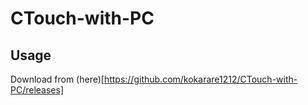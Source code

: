 # CTouch-with-PC
## Usage
Download from (here)[https://github.com/kokarare1212/CTouch-with-PC/releases]
